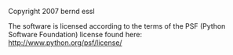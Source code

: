 Copyright 2007 bernd essl

The software is licensed according to the terms of the PSF (Python Software Foundation) license found here: http://www.python.org/psf/license/
